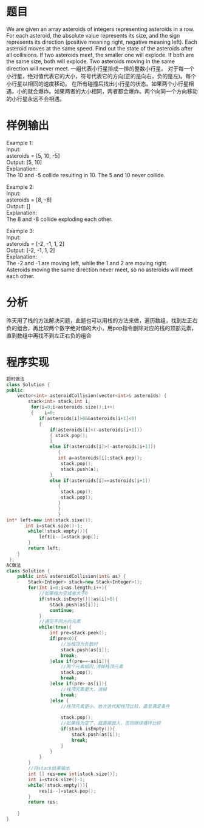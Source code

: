 # 题目
We are given an array asteroids of integers representing asteroids in a row. 
For each asteroid, the absolute value represents its size, and the sign represents its direction (positive meaning right, negative meaning left).
Each asteroid moves at the same speed. 
Find out the state of the asteroids after all collisions. 
If two asteroids meet, the smaller one will explode. If both are the same size, both will explode. 
Two asteroids moving in the same direction will never meet. 
一组代表小行星排成一排的整数小行星。
对于每一个小行星，绝对值代表它的大小，符号代表它的方向(正的是向右，负的是左)。每个小行星以相同的速度移动。
在所有碰撞后找出小行星的状态。如果两个小行星相遇，小的就会爆炸。如果两者的大小相同，两者都会爆炸。两个向同一个方向移动的小行星永远不会相遇。
# 样例输出
Example 1:\
Input: \
asteroids = [5, 10, -5]\
Output: [5, 10]\
Explanation: \
The 10 and -5 collide resulting in 10.  The 5 and 10 never collide.

Example 2:\
Input: \
asteroids = [8, -8]\
Output: []\
Explanation: \
The 8 and -8 collide exploding each other.

Example 3:\
Input: \
asteroids = [-2, -1, 1, 2]\
Output: [-2, -1, 1, 2]\
Explanation: \
The -2 and -1 are moving left, while the 1 and 2 are moving right.\
Asteroids moving the same direction never meet, so no asteroids will meet each other.
# 分析
昨天用了栈的方法解决问题，此题也可以用栈的方法来做，遍历数组，找到左正右负的组合，再比较两个数字绝对值的大小，用pop指令删除对应的栈的顶部元素，直到数组中再找不到左正右负的组合
# 程序实现
```cpp
超时做法
class Solution {
public:
    vector<int> asteroidCollision(vector<int>& asteroids) {
        stack<int> stack;int i;
		 for(i=0;i<asteroids.size();i++)
         {    i=0;
            if(asteroids[i]>0&&asteroids[i+1]<0)
            {
                if(asteroids[i]<(-asteroids[i+1]))
                { stack.pop();
                }
                else if(asteroids[i]>(-asteroids[i+1]))
                   {
                   int a=asteroids[i];stack.pop();
                    stack.pop();
                    stack.push(a);
                }
                else if(asteroids[i]==asteroids[i+1])
                   {
                    stack.pop();
                    stack.pop();
                   }
                   }
                   }
int* left=new int(stack.sixe());
       int i=stack.size()-1;  
        while(!stack.empty()){  
            left[i--]=stack.pop();      
        }  
        return left;
    }
 };
AC做法
class Solution {  
    public int& asteroidCollision(int& as) {  
        Stack<Integer> stack=new Stack<Integer>();  
        for(int i=0;i<as.length;i++){  
            //如果栈为空或者大于0  
            if(stack.isEmpty()||as[i]>0){  
                stack.push(as[i]);  
                continue;  
            }  
            //遇见不同方向元素  
            while(true){  
                int pre=stack.peek();  
                if(pre<0){  
                    //当栈顶为负数时  
                    stack.push(as[i]);  
                    break;  
                }else if(pre==-as[i]){  
                    //两个元素相同,消掉栈顶元素  
                    stack.pop();  
                    break;  
                }else if(pre>-as[i]){  
                    //栈顶元素更大，消掉  
                    break;  
                }else {  
                    //栈顶元素更小，依次迭代和栈顶比较，直至满足条件  
                      
                    stack.pop();  
                    //如果栈为空了，就直接放入，否则继续循环比较  
                    if(stack.isEmpty()){  
                        stack.push(as[i]);  
                        break;  
                    }  
                }  
            }       
        }  
        //将stack结果输出  
        int [] res=new int[stack.size()];  
        int i=stack.size()-1;  
        while(!stack.empty()){  
            res[i--]=stack.pop();      
        }  
        return res;  
          
    }  
}  
